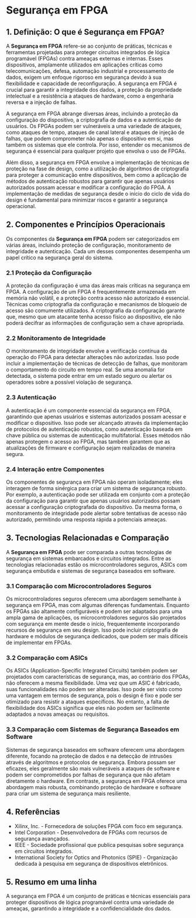 # Segurança em FPGA

## 1. Definição: O que é **Segurança em FPGA**?
A **Segurança em FPGA** refere-se ao conjunto de práticas, técnicas e ferramentas projetadas para proteger circuitos integrados de lógica programável (FPGAs) contra ameaças externas e internas. Esses dispositivos, amplamente utilizados em aplicações críticas como telecomunicações, defesa, automação industrial e processamento de dados, exigem um enfoque rigoroso em segurança devido à sua flexibilidade e capacidade de reconfiguração. A segurança em FPGA é crucial para garantir a integridade dos dados, a proteção da propriedade intelectual e a resistência a ataques de hardware, como a engenharia reversa e a injeção de falhas.

A segurança em FPGA abrange diversas áreas, incluindo a proteção da configuração do dispositivo, a criptografia de dados e a autenticação de usuários. Os FPGAs podem ser vulneráveis a uma variedade de ataques, como ataques de tempo, ataques de canal lateral e ataques de injeção de falhas, que podem comprometer não apenas o dispositivo em si, mas também os sistemas que ele controla. Por isso, entender os mecanismos de segurança é essencial para qualquer projeto que envolva o uso de FPGAs.

Além disso, a segurança em FPGA envolve a implementação de técnicas de proteção na fase de design, como a utilização de algoritmos de criptografia para proteger a comunicação entre dispositivos, bem como a aplicação de métodos de autenticação robustos para garantir que apenas usuários autorizados possam acessar e modificar a configuração do FPGA. A implementação de medidas de segurança desde o início do ciclo de vida do design é fundamental para minimizar riscos e garantir a segurança operacional.

## 2. Componentes e Princípios Operacionais
Os componentes da **Segurança em FPGA** podem ser categorizados em várias áreas, incluindo proteção de configuração, monitoramento de integridade e autenticação. Cada um desses componentes desempenha um papel crítico na segurança geral do sistema.

### 2.1 Proteção da Configuração
A proteção da configuração é uma das áreas mais críticas na segurança em FPGA. A configuração de um FPGA é frequentemente armazenada em memória não volátil, e a proteção contra acesso não autorizado é essencial. Técnicas como criptografia da configuração e mecanismos de bloqueio de acesso são comumente utilizados. A criptografia da configuração garante que, mesmo que um atacante tenha acesso físico ao dispositivo, ele não poderá decifrar as informações de configuração sem a chave apropriada.

### 2.2 Monitoramento de Integridade
O monitoramento de integridade envolve a verificação contínua da operação do FPGA para detectar alterações não autorizadas. Isso pode incluir a implementação de técnicas de detecção de falhas, que monitoram o comportamento do circuito em tempo real. Se uma anomalia for detectada, o sistema pode entrar em um estado seguro ou alertar os operadores sobre a possível violação de segurança.

### 2.3 Autenticação
A autenticação é um componente essencial da segurança em FPGA, garantindo que apenas usuários e sistemas autorizados possam acessar e modificar o dispositivo. Isso pode ser alcançado através da implementação de protocolos de autenticação robustos, como autenticação baseada em chave pública ou sistemas de autenticação multifatorial. Esses métodos não apenas protegem o acesso ao FPGA, mas também garantem que as atualizações de firmware e configuração sejam realizadas de maneira segura.

### 2.4 Interação entre Componentes
Os componentes de segurança em FPGA não operam isoladamente; eles interagem de forma sinérgica para criar um sistema de segurança robusto. Por exemplo, a autenticação pode ser utilizada em conjunto com a proteção da configuração para garantir que apenas usuários autorizados possam acessar a configuração criptografada do dispositivo. Da mesma forma, o monitoramento de integridade pode alertar sobre tentativas de acesso não autorizado, permitindo uma resposta rápida a potenciais ameaças.

## 3. Tecnologias Relacionadas e Comparação
A **Segurança em FPGA** pode ser comparada a outras tecnologias de segurança em sistemas embarcados e circuitos integrados. Entre as tecnologias relacionadas estão os microcontroladores seguros, ASICs com segurança embutida e sistemas de segurança baseados em software.

### 3.1 Comparação com Microcontroladores Seguros
Os microcontroladores seguros oferecem uma abordagem semelhante à segurança em FPGA, mas com algumas diferenças fundamentais. Enquanto os FPGAs são altamente configuráveis e podem ser adaptados para uma ampla gama de aplicações, os microcontroladores seguros são projetados com segurança em mente desde o início, frequentemente incorporando recursos de segurança em seu design. Isso pode incluir criptografia de hardware e módulos de segurança dedicados, que podem ser mais difíceis de implementar em FPGAs.

### 3.2 Comparação com ASICs
Os ASICs (Application-Specific Integrated Circuits) também podem ser projetados com características de segurança, mas, ao contrário dos FPGAs, não oferecem a mesma flexibilidade. Uma vez que um ASIC é fabricado, suas funcionalidades não podem ser alteradas. Isso pode ser visto como uma vantagem em termos de segurança, pois o design é fixo e pode ser otimizado para resistir a ataques específicos. No entanto, a falta de flexibilidade dos ASICs significa que eles não podem ser facilmente adaptados a novas ameaças ou requisitos.

### 3.3 Comparação com Sistemas de Segurança Baseados em Software
Sistemas de segurança baseados em software oferecem uma abordagem diferente, focando na proteção de dados e na detecção de intrusões através de algoritmos e protocolos de segurança. Embora possam ser eficazes, eles geralmente são mais vulneráveis a ataques de software e podem ser comprometidos por falhas de segurança que não afetam diretamente o hardware. Em contraste, a segurança em FPGA oferece uma abordagem mais robusta, combinando proteção de hardware e software para criar um sistema de segurança mais resiliente.

## 4. Referências
- Xilinx, Inc. - Fornecedora de soluções FPGA com foco em segurança.
- Intel Corporation - Desenvolvedora de FPGAs com recursos de segurança avançados.
- IEEE - Sociedade profissional que publica pesquisas sobre segurança em circuitos integrados.
- International Society for Optics and Photonics (SPIE) - Organização dedicada à pesquisa em segurança de dispositivos eletrônicos.

## 5. Resumo em uma linha
A segurança em FPGA é um conjunto de práticas e técnicas essenciais para proteger dispositivos de lógica programável contra uma variedade de ameaças, garantindo a integridade e a confidencialidade dos dados.